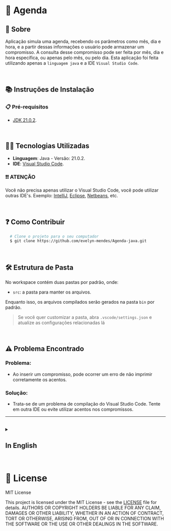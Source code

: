 # 📅 Agenda 

## 📖 Sobre
Aplicação simula uma agenda, recebendo os parâmetros como mês, dia e hora, e a partir dessas informações o usuário pode armazenar um compromisso. A consulta desse compromisso pode ser feita por mês, dia e hora específica, ou apenas pelo mês, ou pelo dia. 
Esta aplicação foi feita utilizando apenas a `linguagem java` e a IDE `Visual Studio Code`.

<br>

## 📚 Instruções de Instalação
### 📋 Pré-requisitos
- [JDK 21.0.2](https://www.oracle.com/java/technologies/javase/jdk21-archive-downloads.html).

<br>

## 👩‍💻 Tecnologias Utilizadas
- **Linguagem**: Java - Versão: 21.0.2.
- **IDE**: [Visual Studio Code](https://code.visualstudio.com/).

### ❗❗ ATENÇÃO
Você não precisa apenas utilizar o Visual Studio Code, você pode utilizar outras IDE's. Exemplo: 
[IntelliJ](https://lp.jetbrains.com/intellij-idea-features-promo/?source=google&medium=cpc&campaign=AMER_en_BR_IDEA_Branded&term=intellij&content=693349187724&gad_source=1&gclid=Cj0KCQjw-ai0BhDPARIsAB6hmP673F8TA-JX7HkziM3Bx9X35teYxXtzL45KqeaU1BCZYotVjb4yVGYaAr8sEALw_wcB), 
[Eclipse](https://www.eclipse.org/downloads/), [Netbeans](https://netbeans.apache.org/front/main/download/nb22/), etc.

<br>

## ❓ Como Contribuir
```bash
  # Clone o projeto para o seu computador
  $ git clone https://github.com/evelyn-mendes/Agenda-java.git
```

<br>

## 🛠 Estrutura de Pasta

No workspace contém duas pastas por padrão, onde:

- `src`: a pasta para manter os arquivos.

Enquanto isso, os arquivos compilados serão gerados na pasta `bin` por padrão.

> Se você quer customizar a pasta, abra `.vscode/settings.json` e atualize as configurações relacionadas lá

<br>

## ⚠️ Problema Encontrado

### Problema:
- Ao inserir um compromisso, pode ocorrer um erro de não imprimir corretamente os acentos.

### Solução:
- Trata-se de um problema de compilação do Visual Studio Code. Tente em outra IDE ou evite utilizar acentos nos compromissos.

<hr>

<br>

<details>
    <summary>
      <h2>
        In English
      </h2>
    </summary>

## 📖 About
Application simulates an agenda, receiving the parameters how month, day, and hour, and from these informations the user can store a commitiment. The consult of these commitment can be made for month, day and hour specific, or merely for month, or for day. This application 
was made using a `Java language` and the `Visual Studio Code` IDE.

<br>

## 📚 Installation Instruction

### 📋 Prerequisites
- [JDK 21.0.2](https://www.oracle.com/java/technologies/javase/jdk21-archive-downloads.html).

<br>

## 👩‍💻 Tecnologies Used
- Java - Version: 21.0.2.

### ❗❗ ATTENTION
You don't just have to use Visual Studio Code, you can use others IDE's. Example: [IntelliJ](https://lp.jetbrains.com/intellij-idea-features-promo/?source=google&medium=cpc&campaign=AMER_en_BR_IDEA_Branded&term=intellij&content=693349187724&gad_source=1&gclid=Cj0KCQjw-ai0BhDPARIsAB6hmP673F8TA-JX7HkziM3Bx9X35teYxXtzL45KqeaU1BCZYotVjb4yVGYaAr8sEALw_wcB), 
[Eclipse](https://www.eclipse.org/downloads/), [Netbeans](https://netbeans.apache.org/front/main/download/nb22/), etc.

<br>

## How Contribute
```bash
  # Clone o projeto para o seu computador
  $ git clone https://github.com/evelyn-mendes/Agenda-java.git
```

<br>

## 🛠 Folder Structure

The workspace contains two folders by default, where:

- `src`: the folder to maintain sources.

Meanwhile, the compiled output files will be generated in the `bin` folder by default.

> If you want to customize the folder, open `.vscode/settings.json` and update the related settings there.

<br>

## ⚠️ Problem Found

### Problem:
- When inserting a commitment, there might be an issue where the program fails to print accents.

### Resolution:
- This is a VSCODE compilation issue. You can try using another IDE or avoid adding accents to the commitments.

</details>

<br>

# 📝 License
MIT License

This project is licensed under the MIT License - see the [LICENSE](./LICENSE) file for details.
AUTHORS OR COPYRIGHT HOLDERS BE LIABLE FOR ANY CLAIM, DAMAGES OR OTHER
LIABILITY, WHETHER IN AN ACTION OF CONTRACT, TORT OR OTHERWISE, ARISING FROM,
OUT OF OR IN CONNECTION WITH THE SOFTWARE OR THE USE OR OTHER DEALINGS IN THE
SOFTWARE.

